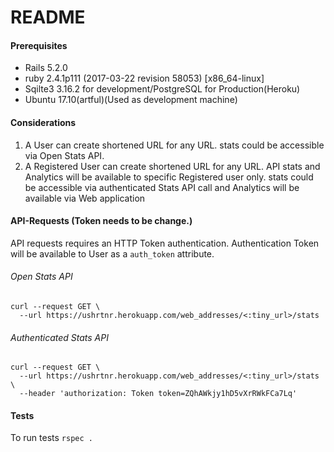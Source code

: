 # README

#### Prerequisites

 * Rails 5.2.0
 * ruby 2.4.1p111 (2017-03-22 revision 58053) [x86_64-linux]
 * Sqilte3 3.16.2 for development/PostgreSQL for Production(Heroku)
 * Ubuntu 17.10(artful)(Used as development machine)

#### Considerations

1. A User can create shortened URL for any URL. stats could be accessible via Open Stats API.
2. A Registered User can create shortened URL for any URL. API stats and Analytics will be available to specific 
Registered user only. stats could be accessible via authenticated Stats API call and  Analytics will be available via 
Web application  

#### API-Requests (Token needs to be change.)

API requests requires an HTTP Token authentication. Authentication Token will be available to User as a `auth_token`
 attribute. 

###### Open Stats API
```CURL
curl --request GET \
  --url https://ushrtnr.herokuapp.com/web_addresses/<:tiny_url>/stats
```
###### Authenticated Stats API

```CURL
curl --request GET \
  --url https://ushrtnr.herokuapp.com/web_addresses/<:tiny_url>/stats \
  --header 'authorization: Token token=ZQhAWkjy1hD5vXrRWkFCa7Lq'
```  

#### Tests 

To run tests `rspec .`  

